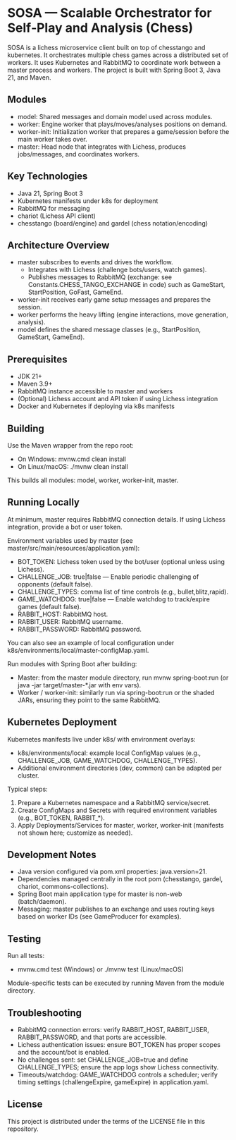 # SOSA — Scalable Orchestrator for Self‑Play and Analysis (Chess)

SOSA is a lichess microservice client built on top of chesstango and kubernetes. It orchestrates multiple chess games across a distributed set of workers. It uses Kubernetes and RabbitMQ to coordinate work between a master process and workers. The project is built with Spring Boot 3, Java 21, and Maven.

## Modules

- model: Shared messages and domain model used across modules.
- worker: Engine worker that plays/moves/analyses positions on demand.
- worker-init: Initialization worker that prepares a game/session before the main worker takes over.
- master: Head node that integrates with Lichess, produces jobs/messages, and coordinates workers.

## Key Technologies

- Java 21, Spring Boot 3
- Kubernetes manifests under k8s for deployment
- RabbitMQ for messaging
- chariot (Lichess API client)
- chesstango (board/engine) and gardel (chess notation/encoding)


## Architecture Overview

- master subscribes to events and drives the workflow.
  - Integrates with Lichess (challenge bots/users, watch games).
  - Publishes messages to RabbitMQ (exchange: see Constants.CHESS_TANGO_EXCHANGE in code) such as GameStart, StartPosition, GoFast, GameEnd.
- worker-init receives early game setup messages and prepares the session.
- worker performs the heavy lifting (engine interactions, move generation, analysis).
- model defines the shared message classes (e.g., StartPosition, GameStart, GameEnd).

## Prerequisites

- JDK 21+
- Maven 3.9+
- RabbitMQ instance accessible to master and workers
- (Optional) Lichess account and API token if using Lichess integration
- Docker and Kubernetes if deploying via k8s manifests

## Building

Use the Maven wrapper from the repo root:

- On Windows: mvnw.cmd clean install
- On Linux/macOS: ./mvnw clean install

This builds all modules: model, worker, worker-init, master.

## Running Locally

At minimum, master requires RabbitMQ connection details. If using Lichess integration, provide a bot or user token.

Environment variables used by master (see master/src/main/resources/application.yaml):

- BOT_TOKEN: Lichess token used by the bot/user (optional unless using Lichess).
- CHALLENGE_JOB: true|false — Enable periodic challenging of opponents (default false).
- CHALLENGE_TYPES: comma list of time controls (e.g., bullet,blitz,rapid).
- GAME_WATCHDOG: true|false — Enable watchdog to track/expire games (default false).
- RABBIT_HOST: RabbitMQ host.
- RABBIT_USER: RabbitMQ username.
- RABBIT_PASSWORD: RabbitMQ password.

You can also see an example of local configuration under k8s/environments/local/master-configMap.yaml.

Run modules with Spring Boot after building:

- Master: from the master module directory, run mvnw spring-boot:run (or java -jar target/master-*.jar with env vars).
- Worker / worker-init: similarly run via spring-boot:run or the shaded JARs, ensuring they point to the same RabbitMQ.

## Kubernetes Deployment

Kubernetes manifests live under k8s/ with environment overlays:

- k8s/environments/local: example local ConfigMap values (e.g., CHALLENGE_JOB, GAME_WATCHDOG, CHALLENGE_TYPES).
- Additional environment directories (dev, common) can be adapted per cluster.

Typical steps:

1. Prepare a Kubernetes namespace and a RabbitMQ service/secret.
2. Create ConfigMaps and Secrets with required environment variables (e.g., BOT_TOKEN, RABBIT_*).
3. Apply Deployments/Services for master, worker, worker-init (manifests not shown here; customize as needed).

## Development Notes

- Java version configured via pom.xml properties: java.version=21.
- Dependencies managed centrally in the root pom (chesstango, gardel, chariot, commons-collections).
- Spring Boot main application type for master is non-web (batch/daemon).
- Messaging: master publishes to an exchange and uses routing keys based on worker IDs (see GameProducer for examples).

## Testing

Run all tests:

- mvnw.cmd test (Windows) or ./mvnw test (Linux/macOS)

Module-specific tests can be executed by running Maven from the module directory.

## Troubleshooting

- RabbitMQ connection errors: verify RABBIT_HOST, RABBIT_USER, RABBIT_PASSWORD, and that ports are accessible.
- Lichess authentication issues: ensure BOT_TOKEN has proper scopes and the account/bot is enabled.
- No challenges sent: set CHALLENGE_JOB=true and define CHALLENGE_TYPES; ensure the app logs show Lichess connectivity.
- Timeouts/watchdog: GAME_WATCHDOG controls a scheduler; verify timing settings (challengeExpire, gameExpire) in application.yaml.

## License

This project is distributed under the terms of the LICENSE file in this repository.
